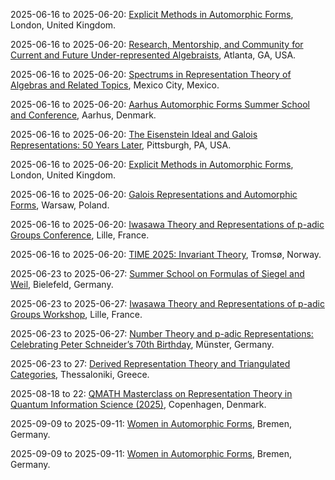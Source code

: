2025-06-16 to 2025-06-20: [Explicit Methods in Automorphic Forms](https://sites.google.com/view/kevinchkwan/home/conference "The conference focuses on explicit methods in automorphic forms, exploring computational number theory. Topics include automorphic L-functions, trace formulas, and modular forms. Discussions cover applications in string theory and quantum mechanics, emphasizing arithmetic computational techniques."), London, United Kingdom.

2025-06-16 to 2025-06-20: [Research, Mentorship, and Community for Current and Future Under-represented Algebraists](https://sites.google.com/view/rmc-algebra-conference/home "The conference fosters algebra research for under-represented groups, focusing on commutative algebra and representation theory. Topics include Gröbner bases, module theory, and tensor categories. Discussions cover applications in quantum computing and cryptography, emphasizing algebraic advancements."), Atlanta, GA, USA.

2025-06-16 to 2025-06-20: [Spectrums in Representation Theory of Algebras and Related Topics](https://pabloocal.github.io/SRTART2025/ "The conference explores representation theory of algebras, focusing on spectral methods. Topics include quiver representations, Auslander-Reiten theory, and module categories. Discussions cover applications in quantum field theory and string theory."), Mexico City, Mexico.

2025-06-16 to 2025-06-20: [Aarhus Automorphic Forms Summer School and Conference](https://conferences.au.dk/aaf1/aaf-conference "The event explores automorphic forms, focusing on number theory and representation theory. Topics include L-functions, modular forms, and harmonic analysis. Discussions cover applications in string theory and cryptography, advancing automorphic form research."), Aarhus, Denmark.

2025-06-16 to 2025-06-20: [The Eisenstein Ideal and Galois Representations: 50 Years Later](https://sites.google.com/pitt.edu/eisenstein2026/ "The conference revisits the Eisenstein ideal, focusing on Galois representations. Topics include modular forms, p-adic L-functions, and arithmetic geometry. Discussions cover applications in string theory and number theory, advancing arithmetic insights."), Pittsburgh, PA, USA.

2025-06-16 to 2025-06-20: [Explicit Methods in Automorphic Forms](https://www.ucl.ac.uk/maths/explicit-methods-2025 "The workshop explores explicit methods in automorphic forms, focusing on number theory. Topics include L-functions, modular forms, and computational techniques. Discussions cover applications in quantum field theory and cryptography, emphasizing connections between arithmetic and physical systems."), London, United Kingdom.

2025-06-16 to 2025-06-20: [Galois Representations and Automorphic Forms](https://www.impan.pl/en/activities/banach-center/conferences/25-galois "The conference explores Galois representations and automorphic forms, focusing on number theory. Topics include L-functions, modular forms, and Shimura varieties. Discussions cover applications in string theory and quantum mechanics, emphasizing arithmetic connections."), Warsaw, Poland.

2025-06-16 to 2025-06-20: [Iwasawa Theory and Representations of p-adic Groups Conference](https://www.univ-lille.fr/iwasawa-2025 "The conference explores Iwasawa theory and p-adic group representations, focusing on number theory. Topics include p-adic L-functions, Galois cohomology, and automorphic forms. Discussions cover applications in string theory and quantum mechanics, emphasizing arithmetic structures."), Lille, France.

2025-06-16 to 2025-06-20: [TIME 2025: Invariant Theory](https://www.lie-stormer.no/time-2025 "TIME 2025 explores invariant theory, focusing on algebraic and geometric applications. Topics include polynomial invariants, GIT quotients, and representation theory. Discussions cover connections to string theory and quantum mechanics."), Tromsø, Norway.

2025-06-23 to 2025-06-27: [Summer School on Formulas of Siegel and Weil](https://www.math.uni-bielefeld.de/sw25/ "The school explores Siegel-Weil formulas, focusing on number theory and representation theory. Topics include automorphic forms, theta functions, and L-functions. Discussions cover applications in quantum field theory and string theory."), Bielefeld, Germany.

2025-06-23 to 2025-06-27: [Iwasawa Theory and Representations of p-adic Groups Workshop](https://www.univ-lille.fr/iwasawa-workshop-2025 "The workshop focuses on Iwasawa theory and p-adic group representations, exploring number-theoretic applications. Topics include p-adic cohomology, modular forms, and representation theory. Discussions cover connections to quantum field theory and cryptography, emphasizing p-adic methods."), Lille, France.

2025-06-23 to 2025-06-27: [Number Theory and p-adic Representations: Celebrating Peter Schneider’s 70th Birthday](https://www.uni-muenster.de/FB10/reine-mathematik/en/veranstaltungen/peter-schneider-70 "Honoring Peter Schneider, the conference explores p-adic representations in number theory. Topics include p-adic Langlands, Galois representations, and modular forms. Discussions cover applications in quantum field theory and arithmetic geometry, emphasizing p-adic methods."), Münster, Germany.

2025-06-23 to 27: [Derived Representation Theory and Triangulated Categories](https://sites.google.com/view/thessalonikiconference/home "The conference explores derived representation theory and triangulated categories, focusing on algebraic structures. Topics include derived categories, homological algebra, and representation theory. Discussions cover applications in quantum field theory and string theory, emphasizing mathematical frameworks."), Thessaloniki, Greece.

2025-08-18 to 22: [QMATH Masterclass on Representation Theory in Quantum Information Science (2025)](https://qmath.ku.dk/events/conferences/representation-theory-in-quantum-information-science/ "Focuses on representation theory in quantum information science. Topics include quantum algorithms, quantum error correction, and mathematical frameworks for quantum computing applications."), Copenhagen, Denmark.

2025-09-09 to 2025-09-11: [Women in Automorphic Forms](https://www.uni-bremen.de/dynamical-systems/wiaf-2025/ "This event promotes women’s contributions to automorphic forms, emphasizing number theory. Topics include theta functions, automorphic L-functions, and harmonic analysis. Discussions cover connections to string theory and quantum mechanics, advancing theoretical insights."), Bremen, Germany.

2025-09-09 to 2025-09-11: [Women in Automorphic Forms](https://www.uni-bremen.de/waf-2025/ "The conference supports women in automorphic forms research, focusing on number theory. Topics include modular forms, L-functions, and automorphic representations. Discussions explore applications in quantum field theory and cryptographic systems."), Bremen, Germany.

